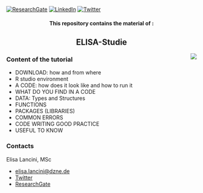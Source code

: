 [![ResearchGate][researchgate-shield]][researchgate-url]
[![LinkedIn][linkedin-shield]][linkedin-url]
[![Twitter][Twitter-shield]][Twitter-url]

<!-- PROJECT LOGO -->
<p align="left">
  <h4 align="center">This repository contains the material of :</h3>
</p>
<p align="center">
  <h2 align="center"> ELISA-Studie </h3>
</p>
 
<img src="https://user-images.githubusercontent.com/56177749/162939554-31179648-d3b8-40ce-ba12-f8cb8e42b507.png" align="right" /><p>
  <h3 align="left">Content of the tutorial</h3>
</p>
<ul>
  <li>DOWNLOAD: how and from where</li>
  <li>R studio environment</li>
  <li>A CODE: how  does it look like and how to run it</li>
  <li>WHAT DO YOU FIND IN A CODE </li>
  <li>DATA: Types and Structures</li>
  <li>FUNCTIONS</li>
  <li>PACKAGES (LIBRARIES)</li>
  <li>COMMON ERRORS</li>
  <li>CODE WRITING GOOD PRACTICE</li>
  <li>USEFUL TO KNOW</li>
</ul>
</p>

<p align="left">
  <h3 align="left">Contacts</h3>
</p>

Elisa Lancini, MSc

* elisa.lancini@dzne.de
* [Twitter](https://twitter.com/e_lancini/)
* [ResearchGate](https://www.researchgate.net/profile/Elisa-Lancini?ev=hdr_xprf)
<!-- MARKDOWN LINKS & IMAGES -->
<!-- https://www.markdownguide.org/basic-syntax/#reference-style-links -->
[researchgate-shield]: https://img.shields.io/badge/-ResearchGate-black.svg?style=for-the-badge&logo=ResearchGate&colorB=555
[researchgate-url]: https://www.researchgate.net/profile/Elisa-Lancini?ev=hdr_xprf
[linkedin-shield]: https://img.shields.io/badge/-LinkedIn-black.svg?style=for-the-badge&logo=linkedin&colorB=555
[linkedin-url]: https://www.linkedin.com/in/elisa-lancini/
[twitter-shield]: https://img.shields.io/badge/-Twitter-black.svg?style=for-the-badge&logo=Twitter&colorB=555
[twitter-url]: https://twitter.com/e_lancini
